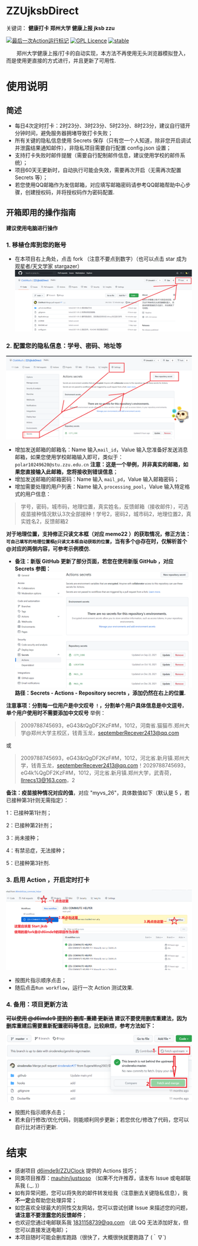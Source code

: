 # ZZUjksbDirect
关键词： **健康打卡 郑州大学 健康上报 jksb zzu**

[![最后一次Action运行标记](https://github.com/ClokMuch/ZZUjksbDirect/actions/workflows/python-app.yml/badge.svg)](https://github.com/ClokMuch/ZZUjksbDirect/actions/workflows/python-app.yml)
[![GPL Licence](https://badges.frapsoft.com/os/gpl/gpl.svg?v=103)](https://opensource.org/licenses/GPL-3.0/)
[![stable](http://badges.github.io/stability-badges/dist/stable.svg)](http://github.com/badges/stability-badges)

&emsp;&emsp;郑州大学健康上报/打卡的自动实现，本方法不再使用无头浏览器模拟登入，而是使用更直接的方式进行，并且更新了可用性.

# 使用说明

## 简述
+ 每日4次定时打卡：2时23分、3时23分、5时23分、8时23分，建议自行错开分钟时间，避免服务器拥堵导致打卡失败；
+ 所有关键的隐私信息使用 Secrets 保存（只有您一个人知道，除非您开启调试并泄露结果通知邮件），非隐私项目需要自行配置 config.json 设置；
+ 支持打卡失败时邮件提醒（需要自行配制邮件信息，建议使用学校的邮件系统）；
+ 项目60天无更新时，自动执行可能会失效，需要再次开启（无需再次配置 Secrets 等）；
+ 若您使用QQ邮箱作为发信邮箱，对应填写邮箱密码请参考QQ邮箱帮助中心步骤，创建授权码，并将授权码作为密码配置.

## 开箱即用的操作指南
**建议使用电脑进行操作**

### 1. 移植仓库到您的账号 
* 在本项目右上角处，点击 fork （注意不要点到数字）（也可以点击 star 成为观星者/天文学家 stargazer）
![直接fork本项目](image_folder/step01.png)

### 2. 配置您的隐私信息：学号、密码、地址等
![配置 Secrets](image_folder/step02.png)
* 增加发送邮箱的邮箱名：Name 输入`mail_id`，Value 输入您准备好发送消息邮箱，如果您使用学校邮箱输入即可，类似于：`polar10249620@stu.zzu.edu.cn` **注意：这是一个举例，并非真实的邮箱，如果您直接输入此邮箱，您将接收到错误信息**；
* 增加发送邮箱的邮箱密码：Name 输入 `mail_pd`，Value 输入邮箱密码；
* 增加需要处理的用户列表：Name 输入 `processing_pool`，Value 输入特定格式的用户信息：
> 学号，密码，城市码，地理位置，真实姓名，反馈邮箱（接收邮件），可选疫苗接种情况默认3次全部接种！学号2，密码2，城市码2，地理位置2，真实姓名2，反馈邮箱2

**对于地理位置，支持修正只读文本框（对应 memo22 ）的获取情况，修正方法：`可自己填写的地理位置框@只读文本框自动获取的位置`，当有多个@存在时，仅解析首个@对应的两侧内容，可参考示例模仿.**
* **备注：新版 GitHub 更新了部分页面，若您在使用新版 GitHub ，对应 Secrets 参图：**
![新版配置 Secrets](image_folder/step02.5.png)
 **路径：Secrets - Actions - Repository secrets ，添加仍然在右上的位置.**

**注意事项：分割每一位用户是中文叹号 `！`，分割单个用户具体信息是中文逗号`，`  单个用户使用时不需要添加中文叹号**
举例：
> 2009788745693，eG43&tQgDF2KzF#M，1012，河南省.猫猫市.郑州大学@郑州大学主校区，钱青玉龙，septemberRecever2413@qq.com

或
> 2009788745693，eG43&tQgDF2KzF#M，1012，河北省.新月镇.郑州大学，钱青玉龙，septemberRecever2413@qq.com！2029788745693，eG4k%QgDF2KzF#M，1012，河北省.新月镇.郑州大学，武青荷，llrrecs13@163.com，2

**备注：疫苗接种情况对应的值**，对应 "myvs_26"，具体数值如下（默认是 5 ，若已接种第3针则无需指定）：

1：已接种第1针剂；

2：已接种第2针剂；

3：尚未接种；

4：有禁忌症，无法接种；

5：已接种第3针剂.

### 3. 启用 Action ，开启定时打卡
![img.png](image_folder/step03.png)
* 按图片指示顺序点击；
* 随后点击`Run workflow`，运行一次 Action 测试效果.

### 4. 备用：项目更新方法
~~**可以使用 @d6imde9 提到的 删库-重建 更新法**~~ **建议不要使用删库重建法，因为删库重建后需要重新配置密码等信息，比较麻烦，参考方法如下：**

![img.png](image_folder/step04.png)
* 按图片指示顺序点击；
* 若未自行修改/优化代码，则能顺利同步更新；若您优化/修改了代码，您可以自行比对进行更新.


# 结束
* 感谢项目 [d6imde9/ZZUClock](https://github.com/d6imde9/ZZUClock) 提供的 Actions 技巧；
* 同类项目推荐：[mauhin/justsoso](https://github.com/mauhin/justsoso)  （如果不允许推荐，请发布 Issue 或电邮联系我 (._. )）
* 如有异常问题，您可以将失败的邮件转发给我（注意删去关键隐私信息），我**不一定**会帮助您处理异常；
* 如您喜欢全球最大的同性交友网站，您可以尝试创建 Issue 来描述您的问题，**请注意不要泄露您的反馈邮件**；
* 也欢迎您通过电邮联系我 1831158739@qq.com （此 QQ 无法添加好友，但您可以直接发送电邮）；
* 本项目随时可能会删库跑路（很快了，大概很快就要跑路了 (｀∇´)
